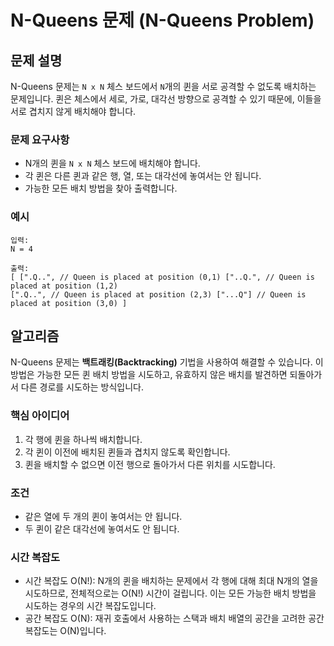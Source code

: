 # N-Queens 문제 (N-Queens Problem)

## 문제 설명
N-Queens 문제는 `N x N` 체스 보드에서 `N`개의 퀸을 서로 공격할 수 없도록 배치하는 문제입니다. 퀸은 체스에서 세로, 가로, 대각선 방향으로 공격할 수 있기 때문에, 이들을 서로 겹치지 않게 배치해야 합니다.

### 문제 요구사항
- N개의 퀸을 `N x N` 체스 보드에 배치해야 합니다.
- 각 퀸은 다른 퀸과 같은 행, 열, 또는 대각선에 놓여서는 안 됩니다.
- 가능한 모든 배치 방법을 찾아 출력합니다.

### 예시
  ```
  입력:
  N = 4
  ```

  ```
  출력:
  [ [".Q..", // Queen is placed at position (0,1) ["..Q.", // Queen is placed at position (1,2)
  [".Q..", // Queen is placed at position (2,3) ["...Q"] // Queen is placed at position (3,0) ]
  ```
## 알고리즘

N-Queens 문제는 **백트래킹(Backtracking)** 기법을 사용하여 해결할 수 있습니다. 이 방법은 가능한 모든 퀸 배치 방법을 시도하고, 유효하지 않은 배치를 발견하면 되돌아가서 다른 경로를 시도하는 방식입니다.

### 핵심 아이디어
1. 각 행에 퀸을 하나씩 배치합니다.
2. 각 퀸이 이전에 배치된 퀸들과 겹치지 않도록 확인합니다.
3. 퀸을 배치할 수 없으면 이전 행으로 돌아가서 다른 위치를 시도합니다.

### 조건
- 같은 열에 두 개의 퀸이 놓여서는 안 됩니다.
- 두 퀸이 같은 대각선에 놓여서도 안 됩니다.

### 시간 복잡도
  - 시간 복잡도 O(N!): N개의 퀸을 배치하는 문제에서 각 행에 대해 최대 N개의 열을 시도하므로, 전체적으로는 O(N!) 시간이 걸립니다. 이는 모든 가능한 배치 방법을 시도하는 경우의 시간 복잡도입니다.
  - 공간 복잡도 O(N): 재귀 호출에서 사용하는 스택과 배치 배열의 공간을 고려한 공간 복잡도는 O(N)입니다.
